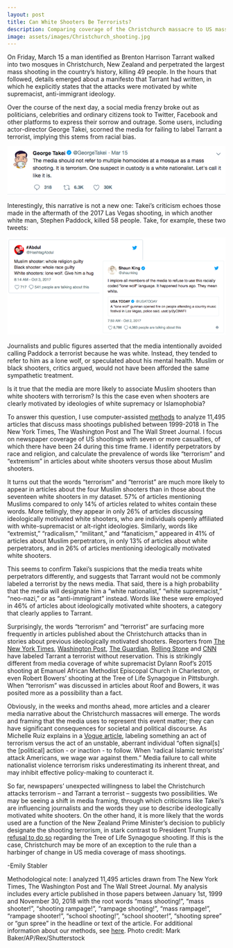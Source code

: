 ```yaml
---
layout: post
title: Can White Shooters Be Terrorists?
description: Comparing coverage of the Christchurch massacre to US mass shootings
image: assets/images/Christchurch_shooting.jpg
---
```


On Friday, March 15 a man identified as Brenton Harrison Tarrant walked into two mosques in Christchurch, New Zealand and perpetrated the largest mass shooting in the country’s history, killing 49 people. In the hours that followed, details emerged about a manifesto that Tarrant had written, in which he explicitly states that the attacks were motivated by white supremacist, anti-immigrant ideology.

Over the course of the next day, a social media frenzy broke out as politicians, celebrities and ordinary citizens took to Twitter, Facebook and other platforms to express their sorrow and outrage. Some users, including actor-director George Takei, scorned the media for failing to label Tarrant a terrorist, implying this stems from racial bias.

<p class="aligncenter">
 <img src="/assets/images/GeorgeTakei_tweet.jpg" alt="" class="graph-image">
 </p>
 <style>
.aligncenter {
    text-align: center;
}
</style>

Interestingly, this narrative is not a new one: Takei’s criticism echoes those made in the aftermath of the 2017 Las Vegas shooting, in which another white man, Stephen Paddock, killed 58 people. Take, for example, these two tweets:

<p class="aligncenter">
 <img src="/assets/images/LV_tweets.jpg" alt="" class="graph-image">
 </p>
 <style>
.aligncenter {
    text-align: center;
}
</style>

Journalists and public figures asserted that the media intentionally avoided calling Paddock a terrorist because he was white. Instead, they tended to refer to him as a lone wolf, or speculated about his mental health. Muslim or black shooters, critics argued, would not have been afforded the same sympathetic treatment.  

Is it true that the media are more likely to associate Muslim shooters than white shooters with terrorism? Is this the case even when shooters are clearly motivated by ideologies of white supremacy or Islamophobia?  

To answer this question, I use computer-assisted <a href="https://www.mediaandminorities.org/methods/"><u>methods</u></a> to analyze 11,495 articles that discuss mass shootings published between 1999-2018 in The New York Times, The Washington Post and The Wall Street Journal. I focus on newspaper coverage of US shootings with seven or more casualties, of which there have been 24 during this time frame. I identify perpetrators by race and religion, and calculate the prevalence of words like “terrorism” and “extremism” in articles about white shooters versus those about Muslim shooters.

It turns out that the words “terrorism” and “terrorist” are much more likely to appear in articles about the four Muslim shooters than in those about the seventeen white shooters in my dataset. 57% of articles mentioning Muslims compared to only 14% of articles related to whites contain these words. More tellingly, they appear in only 26% of articles discussing ideologically motivated white shooters, who are individuals openly affiliated with white-supremacist or alt-right ideologies. Similarly, words like “extremist,” “radicalism,” “militant,” and “fanaticism,” appeared in 41% of articles about Muslim perpetrators, in only 13% of articles about white perpetrators, and in 26% of articles mentioning ideologically motivated white shooters.

This seems to confirm Takei’s suspicions that the media treats white perpetrators differently, and suggests that Tarrant would not be commonly labeled a terrorist by the news media. That said, there is a high probability that the media will designate him a “white nationalist,” “white supremacist,” “neo-nazi,” or as “anti-immigrant” instead. Words like these were employed in 46% of articles about ideologically motivated white shooters, a category that clearly applies to Tarrant.

Surprisingly, the words “terrorism” and “terrorist” are surfacing more frequently in articles published about the Christchurch attacks than in stories about previous ideologically motivated shooters. Reporters from <a href="https://www.nytimes.com/2019/03/16/world/asia/new-zealand-shooting.html"><u>The New York Times</u></a>, <a href="https://www.washingtonpost.com/world/main-suspect-in-new-zealand-shootings-that-killed-49-appears-in-court/2019/03/15/2d00b7a4-476c-11e9-8aab-95b8d80a1e4f_story.html?utm_term=.94b4d358a096"><u>Washington Post</u></a>, <a href="https://www.theguardian.com/world/live/2019/mar/15/christchurch-shooting-injuries-reported-as-police-respond-to-critical-incident-live"><u>The Guardian</u></a>, <a href="https://www.rollingstone.com/politics/politics-news/trump-new-zealand-shooting-808587/"><u>Rolling Stone</u></a> and <a href="https://www.cnn.com/asia/live-news/new-zealand-christchurch-shooting-intl/index.html "><u>CNN</u></a> have labeled Tarrant a terrorist without reservation. This is strikingly different from media coverage of white supremacist Dylann Roof’s 2015 shooting at Emanuel African Methodist Episcopal Church in Charleston, or even Robert Bowers’ shooting at the Tree of Life Synagogue in Pittsburgh. When “terrorism” was discussed in articles about Roof and Bowers, it was posited more as a possibility than a fact.

Obviously, in the weeks and months ahead, more articles and a clearer media narrative about the Christchurch massacres will emerge. The words and framing that the media uses to represent this event matter; they can have significant consequences for societal and political discourse. As Michelle Ruiz explains in a <a href="https://www.vogue.com/article/las-vegas-shooter-stephen-paddock-terrorist"><u>Vogue article</u></a>, labeling something an act of terrorism versus the act of an unstable, aberrant individual “often signal[s] the [political] action - or inaction - to follow. When ‘radical Islamic terrorists’ attack Americans, we wage war against them.” Media failure to call white nationalist violence terrorism risks underestimating its inherent threat, and may inhibit effective policy-making to counteract it.

So far, newspapers’ unexpected willingness to label the Christchurch attacks terrorism – and Tarrant a terrorist – suggests two possibilities. We may be seeing a shift in media framing, through which criticisms like Takei’s are influencing journalists and the words they use to describe ideologically motivated white shooters. On the other hand, it is more likely that the words used are a function of the New Zealand Prime Minister’s decision to publicly designate the shooting terrorism, in stark contrast to President Trump’s <a href="https://www.vox.com/policy-and-politics/2018/10/27/18032314/trump-pittsburgh-synagogue-shooting-tree-of-life"><u>refusal to do so</u></a> regarding the Tree of Life Synagogue shooting. If this is the case, Christchurch may be more of an exception to the rule than a harbinger of change in US media coverage of mass shootings.

-Emily Stabler

Methodological note: I analyzed 11,495 articles drawn from The New York Times, The Washington Post and The Wall Street Journal. My analysis includes every article published in those papers between January 1st, 1999 and November 30, 2018 with the root words “mass shooting!”, “mass shooter!”, “shooting rampage!”, “rampage shooting!”, “mass rampage!”, “rampage shooter!”, “school shooting!”, “school shooter!”, “shooting spree” or “gun spree” in the headline or text of the article. For additional information about our methods, see <a href="https://www.mediaandminorities.org/methods/"><u>here</u></a>. Photo credit: Mark Baker/AP/Rex/Shutterstock
